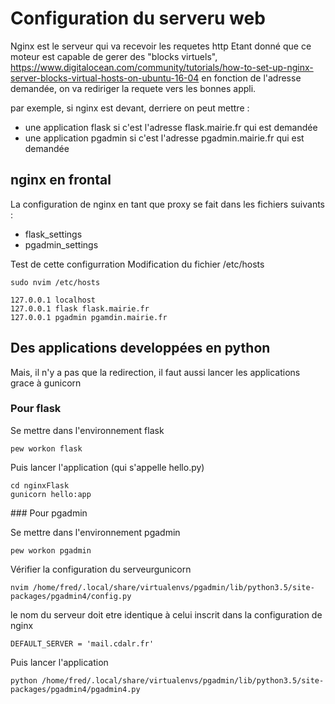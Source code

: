 # Configuration du serveru web

Nginx est le serveur qui va recevoir les requetes http
Etant donné que ce moteur est capable de gerer des "blocks virtuels",
https://www.digitalocean.com/community/tutorials/how-to-set-up-nginx-server-blocks-virtual-hosts-on-ubuntu-16-04
en fonction de l'adresse demandée, on va rediriger la requete vers les bonnes appli.

par exemple, si nginx est devant,
derriere on peut mettre :

 - une application flask si c'est l'adresse flask.mairie.fr qui est demandée
 - une application pgadmin si c'est l'adresse pgadmin.mairie.fr qui est demandée

## nginx en frontal

La configuration de nginx en tant que proxy se fait dans les fichiers suivants :

 - flask_settings
 - pgadmin_settings


Test de cette configurration
Modification du fichier /etc/hosts

```
sudo nvim /etc/hosts
```

```
127.0.0.1 localhost
127.0.0.1 flask flask.mairie.fr
127.0.0.1 pgadmin pgamdin.mairie.fr
```


## Des applications developpées en python

Mais, il n'y a pas que la redirection, il faut aussi lancer les applications grace à gunicorn

### Pour flask

Se mettre dans l'environnement flask
```
pew workon flask
```

Puis lancer l'application (qui s'appelle hello.py)
```
cd nginxFlask
gunicorn hello:app
```

### Pour pgadmin

Se mettre dans l'environnement pgadmin
```
pew workon pgadmin
```

Vérifier la configuration du serveurgunicorn

```
nvim /home/fred/.local/share/virtualenvs/pgadmin/lib/python3.5/site-packages/pgadmin4/config.py
```

le nom du serveur doit etre identique à celui inscrit dans la configuration de nginx
```
DEFAULT_SERVER = 'mail.cdalr.fr'
```

Puis lancer l'application
```
python /home/fred/.local/share/virtualenvs/pgadmin/lib/python3.5/site-packages/pgadmin4/pgadmin4.py
```
